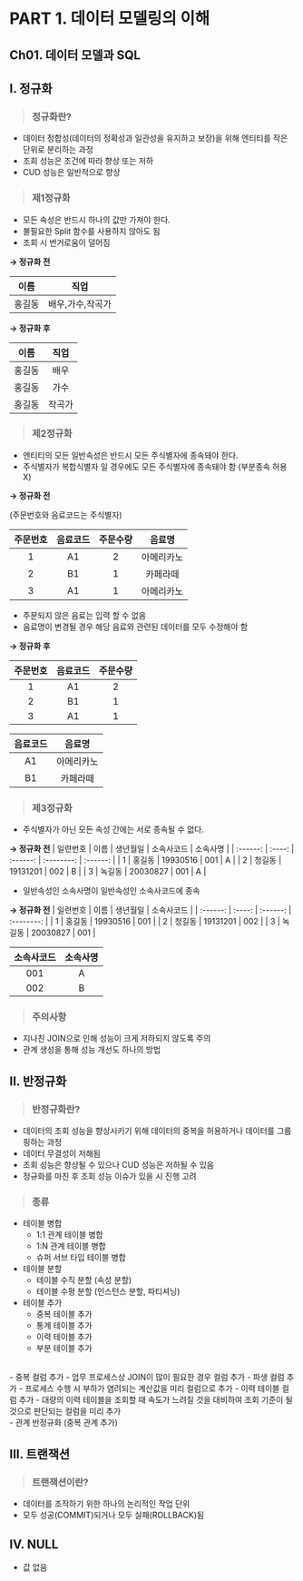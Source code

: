 # PART 1. 데이터 모델링의 이해

## Ch01. 데이터 모델과 SQL

## I. 정규화

> ### 정규화란?

- 데이터 정합성(데이터의 정확성과 일관성을 유지하고 보장)을 위해 엔티티를 작은 단위로 분리하는 과정
- 조회 성능은 조건에 따라 향상 또는 저하
- CUD 성능은 일반적으로 향상

> ### 제1정규화

- 모든 속성은 반드시 하나의 값만 가져야 한다.
- 불필요한 Split 함수를 사용하지 않아도 됨
- 조회 시 번거로움이 덜어짐

**→ 정규화 전**

|  이름  |       직업       |
| :----: | :--------------: |
| 홍길동 | 배우,가수,작곡가 |

**→ 정규화 후**

|  이름  |  직업  |
| :----: | :----: |
| 홍길동 |  배우  |
| 홍길동 |  가수  |
| 홍길동 | 작곡가 |

> ### 제2정규화

- 엔티티의 모든 일반속성은 반드시 모든 주식별자에 종속돼야 한다.
- 주식별자가 복합식별자 일 경우에도 모든 주식별자에 종속돼야 함 (부분종속 허용 X)

**→ 정규화 전**

(주문번호와 음료코드는 주식별자)

| 주문번호 | 음료코드 | 주문수량 |   음료명   |
| :------: | :------: | :------: | :--------: |
|    1     |    A1    |    2     | 아메리카노 |
|    2     |    B1    |    1     |  카페라떼  |
|    3     |    A1    |    1     | 아메리카노 |

- 주문되지 않은 음료는 입력 할 수 없음
- 음료명이 변경될 경우 해당 음료와 관련된 데이터를 모두 수정해야 함

**→ 정규화 후**

| 주문번호 | 음료코드 | 주문수량 |
| :------: | :------: | :------: |
|    1     |    A1    |    2     |
|    2     |    B1    |    1     |
|    3     |    A1    |    1     |

| 음료코드 |   음료명   |
| :------: | :--------: |
|    A1    | 아메리카노 |
|    B1    |  카페라떼  |

> ### 제3정규화

- 주식별자가 아닌 모든 속성 간에는 서로 종속될 수 없다.

**→ 정규화 전**
| 일련번호 | 이름 | 생년월일 | 소속사코드 | 소속사명 |
| :------: | :----: | :------: | :--------: | :------: |
| 1 | 홍길동 | 19930516 | 001 | A |
| 2 | 청길동 | 19131201 | 002 | B |
| 3 | 녹길동 | 20030827 | 001 | A |

- 일반속성인 소속사명이 일반속성인 소속사코드에 종속

**→ 정규화 전**
| 일련번호 | 이름 | 생년월일 | 소속사코드 |
| :------: | :----: | :------: | :--------: |
| 1 | 홍길동 | 19930516 | 001 |
| 2 | 청길동 | 19131201 | 002 |
| 3 | 녹길동 | 20030827 | 001 |

| 소속사코드 | 소속사명 |
| :--------: | :------: |
|    001     |    A     |
|    002     |    B     |

> ### 주의사항

- 지나친 JOIN으로 인해 성능이 크게 저하되지 않도록 주의
- 관계 생성을 통해 성능 개선도 하나의 방법

## II. 반정규화

> ### 반정규화란?

- 데이터의 조회 성능을 향상시키기 위해 데이터의 중복을 허용하거나 데이터를 그룹핑하는 과정
- 데이터 무결성이 저해됨
- 조회 성능은 향상될 수 있으나 CUD 성능은 저하될 수 있음
- 정규화를 마친 후 조회 성능 이슈가 있을 시 진행 고려

> ### 종류

- 테이블 병합
  - 1:1 관계 테이블 병합
  - 1:N 관계 테이블 병합
  - 슈퍼 서브 타입 테이블 병합
- 테이블 분할
  - 테이블 수직 분할 (속성 분할)
  - 테이블 수평 분할 (인스턴스 분할, 파티셔닝)
- 테이블 추가
  - 중복 테이블 추가
  - 통계 테이블 추가
  - 이력 테이블 추가
  - 부분 테이블 추가

<br>
- 중복 컬럼 추가
  - 업무 프로세스상 JOIN이 많이 필요한 경우 컬럼 추가
- 파생 컬럼 추가
  - 프로세스 수행 시 부하가 염려되는 계산값을 미리 컬럼으로 추가
- 이력 테이블 컬럼 추가
  - 대량의 이력 테이블을 조회할 때 속도가 느려질 것을 대비하여 조회 기준이 될 것으로 판단되는 컬럼을 미리 추가

<br>
- 관계 반정규화 (중복 관계 추가)

## III. 트랜잭션

> ### 트랜잭션이란?

- 데이터를 조작하기 위한 하나의 논리적인 작업 단위
- 모두 성공(COMMIT)되거나 모두 실패(ROLLBACK)됨

## IV. NULL

- 값 없음
